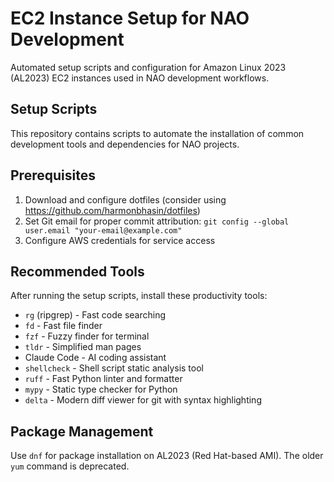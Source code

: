 # EC2 Instance Setup for NAO Development

Automated setup scripts and configuration for Amazon Linux 2023 (AL2023) EC2 instances used in NAO development workflows.

## Setup Scripts

This repository contains scripts to automate the installation of common development tools and dependencies for NAO projects.

## Prerequisites

1. Download and configure dotfiles (consider using https://github.com/harmonbhasin/dotfiles)
2. Set Git email for proper commit attribution: `git config --global user.email "your-email@example.com"`
3. Configure AWS credentials for service access

## Recommended Tools

After running the setup scripts, install these productivity tools:
- `rg` (ripgrep) - Fast code searching
- `fd` - Fast file finder
- `fzf` - Fuzzy finder for terminal
- `tldr` - Simplified man pages
- Claude Code - AI coding assistant
- `shellcheck` - Shell script static analysis tool
- `ruff` - Fast Python linter and formatter
- `mypy` - Static type checker for Python
- `delta` - Modern diff viewer for git with syntax highlighting

## Package Management

Use `dnf` for package installation on AL2023 (Red Hat-based AMI). The older `yum` command is deprecated.
